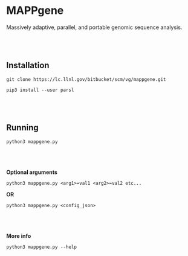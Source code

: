 # MAPPgene

Massively adaptive, parallel, and portable genomic sequence analysis.
<br></br><br></br>

## Installation

`git clone https://lc.llnl.gov/bitbucket/scm/vg/mappgene.git`

`pip3 install --user parsl`
<br></br><br></br>

## Running

`python3 mappgene.py`
<br></br><br></br>

<b>Optional arguments</b>

`python3 mappgene.py <arg1>=val1 <arg2>=val2 etc...`

**OR**

`python3 mappgene.py <config_json>`
<br></br><br></br>

<b>More info</b>

`python3 mappgene.py --help`